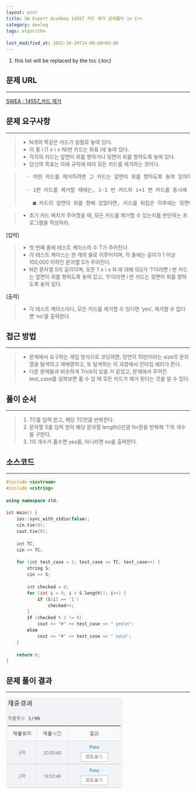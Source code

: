 ```yaml
---
layout: post
title: SW Expert Academy 14557_카드 제거 문제풀이 in C++
category: devlog
tags: algorithm

last_modified_at: 2022-10-29T14:00:00+09:00
---
```


1. this list will be replaced by the toc
{:toc}

## 문제 URL
---
[SWEA : 14557_카드 제거](https://swexpertacademy.com/main/code/problem/problemDetail.do?contestProbId=AYGt7M5qAbkDFARC)


## 문제 요구사항
---
> + N개의 똑같은 카드가 일렬로 놓여 있다. 
> + 이 중 i (1 ≤ i ≤ N)번 카드는 좌표 i에 놓여 있다.
> + 각각의 카드는 앞면이 위를 향하거나 뒷면이 위를 향하도록 놓여 있다. 
> + 당신의 목표는 아래 규칙에 따라 모든 카드를 제거하는 것이다.

> <pre>
>   - 어떤 카드를 제거하려면 그 카드는 앞면이 위를 향하도록 놓여 있어야 한다.
> 
>   - i번 카드를 제거할 때에는, i-1 번 카드와 i+1 번 카드를 동시에 뒤집는다. 단, 해당 번호의 카드가 존재하지 않거나 이미 제거되었다면 뒤집지 않는다. 
>   
>     ■ 카드의 앞면이 위를 향해 있었다면, 카드를 뒤집은 이후에는 뒷면이 위를 향하게 된다. 반대의 경우도 마찬가지이다.
> </pre> 

> + 초기 카드 배치가 주어졌을 때, 모든 카드를 제거할 수 있는지를 판단하는 프로그램을 작성하라.

[입력]
> + 첫 번째 줄에 테스트 케이스의 수 T가 주어진다.
> + 각 테스트 케이스는 한 개의 줄로 이루어지며, 각 줄에는 길이가 1 이상 100,000 이하인 문자열 S가 주어진다. 
> + N은 문자열 S의 길이이며, 모든 1 ≤ i ≤ N 에 대해 S[i]가 ‘1’이라면 i 번 카드는 앞면이 위를 향하도록 놓여 있고, ‘0’이라면 i 번 카드는 뒷면이 위를 향하도록 놓여 있다.
 
[출력]
> + 각 테스트 케이스마다, 모든 카드를 제거할 수 있다면 ‘yes’, 제거할 수 없다면 ‘no’를 출력한다.


## 접근 방법
---
> + 문제에서 요구하는 게임 방식으로 코딩하면, 당연히 10만이라는 size의 문자열을 탐색하고 재배열하고, 또 탐색하는 이 과정에서 런타임 에러가 뜬다.
> + 다른 문제들과 비슷하게 Trick이 있을 거 같았고, 문제에서 주어진 test_case를 살펴보면 홀 수 있 때 모든 카드가 제거 된다는 것을 알 수 있다.


## 풀이 순서
---
> 1. TC를 입력 받고, 해당 TC만큼 반복한다.
> 2. 문자열 S를 입력 받아 해당 문자열 length()만큼 for문을 반복해 '1'의 개수를 구한다.
> 3. 1의 개수가 홀수면 yes를, 아니라면 no를 출력한다.


## 소스코드
---
~~~c++
#include <iostream>
#include <cstring>

using namespace std;

int main() {
	ios::sync_with_stdio(false);
	cin.tie(0);
	cout.tie(0);

	int TC;
	cin >> TC;

	for (int test_case = 1; test_case <= TC; test_case++) {
		string S;
		cin >> S;

		int checked = 0;
		for (int i = 0; i < S.length(); i++) {
			if (S[i] == '1')
				checked++;
		}
		if (checked % 2 != 0)
			cout << "#" << test_case << " yes\n";
		else
			cout << "#" << test_case << " no\n";
	}

	return 0;
}
~~~

## 문제 풀이 결과
---
<img src="/assets/img/post-img/algorithm/2022-10-27-swea-14692/result.jpg">